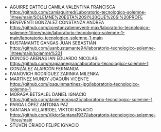 * AGUIRRE DATTOLI CAMILA VALENTINA FRANCISCA https://github.com/camiaguirred/Laboratorio-tecnologico-solemne-1/tree/main/SOLEMNE%20ESTA%20SI%20QUE%20SI%20PROFE
* BENEVENTI GONZÁLEZ CONSTANZA ANDREA https://github.com/constanzabeneventi-max/laboratorio-tecnologico-solemne-1/tree/main/laboratorio-tecnologico-solemne-1-main/laboratorio-tecnologico-solemne-1-main
* BUSTAMANTE GANGAS JUAN SEBASTIÁN https://github.com/juanbustamante94/laboratorio-tecnologico-solemne-1/tree/main/solenme%201
* DONOSO ARENAS IAN EDUARDO NICOLÁS: https://github.com/magiaanegraa/laboratorio-tecnologico-solemne-1
* GONZÁLEZ ALARCÓN FERNANDA
* IVANOVICH RODRÍGUEZ ZARINKA MILENKA
* MARTÍNEZ MUNDY JOAQUÍN VICENTE https://github.com/joaquinmartinez-jpg/laboratorio-tecnologico-solemne-1
* MORAGA BETSALEL DANIEL IGNACIO https://github.com/danielmoraga25/laboratorio-tecnologico-solemne-1
* PARGA LÓPEZ ANTONIA PAZ
* SANTANA VILLARROEL VIKTOR IGNACIO https://github.com/ViktorSantana1937/laboratorio-tecnologico-solemne-1/tree/main
* STUVEN CRIADO FELIPE IGNACIO
